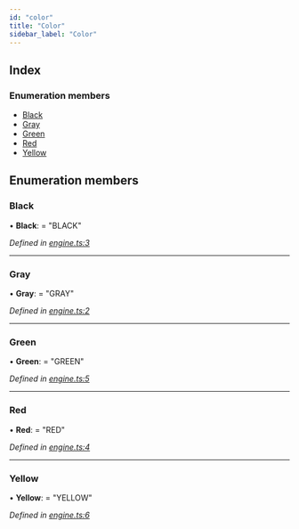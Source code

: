 ```yaml
---
id: "color"
title: "Color"
sidebar_label: "Color"
---
```


## Index

### Enumeration members

* [Black](#black)
* [Gray](#gray)
* [Green](#green)
* [Red](#red)
* [Yellow](#yellow)

## Enumeration members

###  Black

• **Black**: = "BLACK"

*Defined in [engine.ts:3](https://github.com/jamesroutley/24a2/blob/9089daf/src/engine.ts#L3)*

___

###  Gray

• **Gray**: = "GRAY"

*Defined in [engine.ts:2](https://github.com/jamesroutley/24a2/blob/9089daf/src/engine.ts#L2)*

___

###  Green

• **Green**: = "GREEN"

*Defined in [engine.ts:5](https://github.com/jamesroutley/24a2/blob/9089daf/src/engine.ts#L5)*

___

###  Red

• **Red**: = "RED"

*Defined in [engine.ts:4](https://github.com/jamesroutley/24a2/blob/9089daf/src/engine.ts#L4)*

___

###  Yellow

• **Yellow**: = "YELLOW"

*Defined in [engine.ts:6](https://github.com/jamesroutley/24a2/blob/9089daf/src/engine.ts#L6)*
